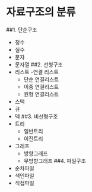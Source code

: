 # 자료구조의 분류

##1. 단순구조
  - 정수
  - 실수
  - 문자
  - 문자열
##2. 선형구조
  - 리스트
  -연결 리스트
    - 단순 연결리스트
    - 이중 연결리스트
    - 원형 연결리스트
  - 스택
  - 큐
  - 덱
##3. 비선형구조
  - 트리
    - 일반트리
    - 이진트리
  - 그래프
    - 방향그래프
    - 무방향그래프
##4. 파일구조
  - 순차파일
  - 색인파일
  - 직접파일
  
